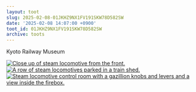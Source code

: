 ```yaml
---
layout: toot
slug: 2025-02-08-01JKHZ9NX1FV191SKW78D582SW
date: '2025-02-08 14:07:00 +0900'
toot_id: 01JKHZ9NX1FV191SKW78D582SW
archive: toots
---
```

<p>Kyoto Railway Museum</p>
<div class='gallery'><div><a href='https://gts.invisibleparade.com/fileserver/01GH6B64M32N9Y4742YPSN8KAY/attachment/original/01JKHZ577BSJ9ZSNR4WFT75CXP.jpeg'><img src='https://gts.invisibleparade.com/fileserver/01GH6B64M32N9Y4742YPSN8KAY/attachment/small/01JKHZ577BSJ9ZSNR4WFT75CXP.jpeg' title='Close up of steam locomotive from the front.'/></a></div><div><a href='https://gts.invisibleparade.com/fileserver/01GH6B64M32N9Y4742YPSN8KAY/attachment/original/01JKHZ57M6RA1FPT4YADKJ6YAF.jpeg'><img src='https://gts.invisibleparade.com/fileserver/01GH6B64M32N9Y4742YPSN8KAY/attachment/small/01JKHZ57M6RA1FPT4YADKJ6YAF.jpeg' title='A row of steam locomotives parked in a train shed.'/></a></div><div><a href='https://gts.invisibleparade.com/fileserver/01GH6B64M32N9Y4742YPSN8KAY/attachment/original/01JKHZ582QA6YV8XGFRJ7453KH.jpeg'><img src='https://gts.invisibleparade.com/fileserver/01GH6B64M32N9Y4742YPSN8KAY/attachment/small/01JKHZ582QA6YV8XGFRJ7453KH.jpeg' title='Steam locomotive control room with a gazillion knobs and levers and a view inside the firebox.'/></a></div></div>
